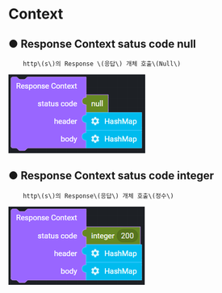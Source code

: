 # Context

## ● Response Context satus code null

        http\(s\)의 Response \(응답\) 개체 호출\(Null\)

![](../../img/assets/image%20%28126%29.png)

## ● Response Context satus code integer

        http\(s\)의 Response\(응답\) 개체 호출\(정수\)

![](../../img/assets/image%20%28177%29.png)
